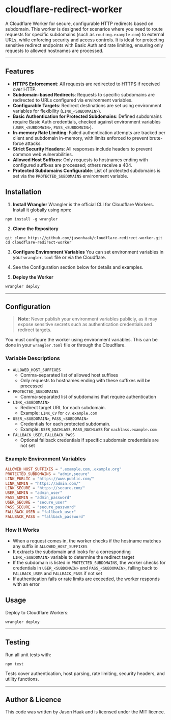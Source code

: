 # cloudflare-redirect-worker
A Cloudflare Worker for secure, configurable HTTP redirects based on subdomain.
This worker is designed for scenarios where you need to route requests for specific subdomains (such as `routing.example.com`) to external URLs, while enforcing security and access controls.
It is ideal for protecting sensitive redirect endpoints with Basic Auth and rate limiting, ensuring only requests to allowed hostnames are processed.

---

## Features
- **HTTPS Enforcement**: All requests are redirected to HTTPS if received over HTTP.
- **Subdomain-based Redirects**: Requests to specific subdomains are redirected to URLs configured via environment variables.
- **Configurable Targets**: Redirect destinations are set using environment variables for flexibility (`LINK_<SUBDOMAIN>`).
- **Basic Authentication for Protected Subdomains**: Defined subdomains require Basic Auth credentials, checked against environment variables (`USER_<SUBDOMAIN>`, `PASS_<SUBDOMAIN>`).
- **In-memory Rate Limiting**: Failed authentication attempts are tracked per client and subdomain in-memory, with limits enforced to prevent brute-force attacks.
- **Strict Security Headers**: All responses include headers to prevent common web vulnerabilities.
- **Allowed Host Suffixes**: Only requests to hostnames ending with configured suffixes are processed; others receive a 404.
- **Protected Subdomains Configurable**: List of protected subdomains is set via the `PROTECTED_SUBDOMAINS` environment variable.

## Installation
1. **Install Wrangler**
Wrangler is the official CLI for Cloudflare Workers. Install it globally using npm:
```
npm install -g wrangler
```

2. **Clone the Repository**
```
git clone https://github.com/jasonhaak/cloudflare-redirect-worker.git
cd cloudflare-redirect-worker
```

3. **Configure Environment Variables**
You can set environment variables in your `wrangler.toml` file or via the Cloudflare.

4. See the Configuration section below for details and examples.

5. **Deploy the Worker**
```
wrangler deploy
```

---

## Configuration
> **Note:** Never publish your environment variables publicly, as it may expose sensitive secrets such as authentication credentials and redirect targets.

You must configure the worker using environment variables. This can be done in your `wrangler.toml` file or through the Cloudflare.

### Variable Descriptions
- `ALLOWED_HOST_SUFFIXES`
  - Comma-separated list of allowed host suffixes
  - Only requests to hostnames ending with these suffixes will be processed
- `PROTECTED_SUBDOMAINS`
  - Comma-separated list of subdomains that require authentication
- `LINK_<SUBDOMAIN>`
  - Redirect target URL for each subdomain.
  - Example: `LINK_CV` for `cv.example.com`
- `USER_<SUBDOMAIN>`, `PASS_<SUBDOMAIN>`
  - Credentials for each protected subdomain.
  - Example: `USER_NACHLASS`, `PASS_NACHLASS` for `nachlass.example.com`
- `FALLBACK_USER`, `FALLBACK_PASS`
  - Optional fallback credentials if specific subdomain credentials are not set

### Example Environment Variables
```toml
ALLOWED_HOST_SUFFIXES = ".example.com,.example.org"
PROTECTED_SUBDOMAINS = "admin,secure"
LINK_PUBLIC = "https://www.public.com/"
LINK_ADMIN = "https://admin.com/"
LINK_SECURE = "https://secure.com/"
USER_ADMIN = "admin_user"
PASS_ADMIN = "admin_password"
USER_SECURE = "secure_user"
PASS_SECURE = "secure_password"
FALLBACK_USER = "fallback_user"
FALLBACK_PASS = "fallback_password"
```

### How It Works
- When a request comes in, the worker checks if the hostname matches any suffix in `ALLOWED_HOST_SUFFIXES`
- It extracts the subdomain and looks for a corresponding `LINK_<SUBDOMAIN>` variable to determine the redirect target
- If the subdomain is listed in `PROTECTED_SUBDOMAINS`, the worker checks for credentials in `USER_<SUBDOMAIN>` and `PASS_<SUBDOMAIN>`, falling back to `FALLBACK_USER` and `FALLBACK_PASS` if not set
- If authentication fails or rate limits are exceeded, the worker responds with an error

## Usage
Deploy to Cloudflare Workers:
```
wrangler deploy
```

---

## Testing
Run all unit tests with:
```
npm test
```
Tests cover authentication, host parsing, rate limiting, security headers, and utility functions.

---

## Author & Licence
This code was written by Jason Haak and is licensed under the MIT licence.